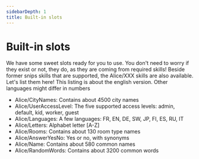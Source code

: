 ```yaml
---
sidebarDepth: 1
title: Built-in slots
---
```


# Built-in slots

We have some sweet slots ready for you to use. You don't need to worry if they exist or not, they do, as they are coming from required skills! Beside former snips skills that are supported, the Alice/XXX skills are also available. Let's list them here! This listing is about the english version. Other languages might differ in numbers

- Alice/CityNames: Contains about 4500 city names
- Alice/UserAccessLevel: The five supported access levels: admin, default, kid, worker, guest
- Alice/Languages: A few languages: FR, EN, DE, SW, JP, FI, ES, RU, IT
- Alice/Letters: Alphabet letter [A-Z]
- Alice/Rooms: Contains about 130 room type names
- Alice/AnswerYesNo: Yes or no, with synonyms
- Alice/Name: Contains about 580 common names
- Alice/RandomWords: Contains about 3200 common words
